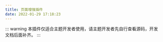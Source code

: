 ```yaml
---
title: 页面增强插件
date: 2022-01-29 17:18:23
---
```


::: warning
本插件仅适合主题开发者使用，请主题开发者先自行查看源码，开发文档后面补齐。
:::
